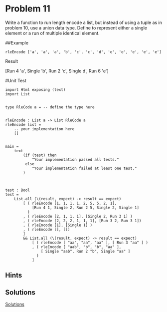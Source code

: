 # Problem 11
Write a function to run length encode a list, but instead of using a tuple as in problem 10, use a union data type. Define to represent either a single element or a run of multiple identical element.

##Example
```
rleEncode ['a', 'a', 'a', 'b', 'c', 'c', 'd', 'e', 'e', 'e', 'e', 'e']
```
Result

[Run 4 'a', Single 'b', Run 2 'c', Single d', Run 6 'e']

#Unit Test
```
import Html exposing (text)
import List 


type RleCode a = -- define the type here


rleEncode : List a -> List RleCode a
rleEncode list =
    -- your implementation here
    []
            

main =
    text
        (if (test) then
            "Your implementation passed all tests."
         else
            "Your implementation failed at least one test."
        )



test : Bool
test =
    List.all (\(result, expect) -> result == expect)
        [ ( rleEncode [1, 1, 1, 1, 2, 5, 5, 2, 1], 
            [Run 4 1, Single 2, Run 2 5, Single 2, Single 1]
          )
        , ( rleEncode [2, 1, 1, 1], [Single 2, Run 3 1] )
        , ( rleEncode [2, 2, 2, 1, 1, 1], [Run 3 2, Run 3 1])
        , ( rleEncode [1], [Single 1] )
        , ( rleEncode [], [])
        ]
        && List.all (\(result, expect) -> result == expect)
            [ ( rleEncode [ "aa", "aa", "aa" ], [ Run 3 "aa" ] )
            , ( rleEncode [ "aab", "b", "b", "aa" ], 
                [ Single "aab", Run 2 "b", Single "aa" ] 
              )
            ]

```

## Hints

## Solutions
[Solutions](../s/s11.md)

